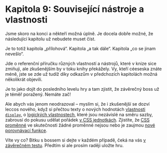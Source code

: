 # Kapitola 9: Související nástroje a vlastnosti

Jsme skoro na konci a někteří možná úplně. Je docela dobře možné, že následující kapitolu už nebudete muset číst.

Je to totiž kapitola „přílohová“. Kapitola „a tak dále“. Kapitola „co se jinam nevešlo“.

Jde o referenční příručku různých vlastností a nástrojů, které v knize sice zmiňuji, ale zkušenějším by v toku knihy překážely. Vy, kteří céeseska znáte méně, jste se zde už tudíž díky odkazům v předchozích kapitolách možná několikrát objevili.

Je to jako dojít do posledního levelu hry a tam zjistit, že závěrečný boss už je téměř poražený. Nemáte zač!

Ale abych vás jenom neodrazoval – myslím si, že i zkušenější se dozví leccos nového, když si přečtou texty o nových hodnotách [vlastnosti `display`](css-display.md), o [logických vlastnostech](css-logical.md), které jsou nezávislé na směru sazby, zabrousí do pokusu udělat pořádek [v CSS jednotkách](jednotky.md). Zjistíte, že [CSS proměnné](css-promenne.md) ve skutečnosti žádné proměnné nejsou nebo je zaujmou [nové porovnávací funkce](css-min-max-clamp.md).

Víte vy co? Bitku s bossem si dejte v každém případě, čeká na vás [v závěrečném testu](kap-souvisejici-after.md). Předtím si ale prosím raději uložte hru.
